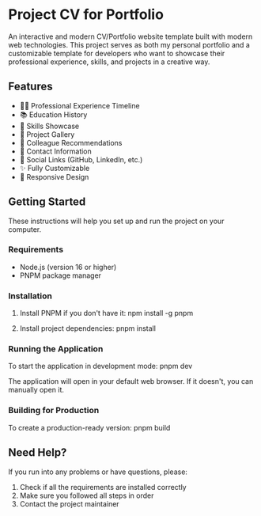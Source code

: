 # Project CV for Portfolio

An interactive and modern CV/Portfolio website template built with modern web technologies. This project serves as both my personal portfolio and a customizable template for developers who want to showcase their professional experience, skills, and projects in a creative way.

## Features

- 👨‍💼 Professional Experience Timeline
- 📚 Education History
- 💪 Skills Showcase
- 🚀 Project Gallery
- 👥 Colleague Recommendations
- 📧 Contact Information
- 🔗 Social Links (GitHub, LinkedIn, etc.)
- ✨ Fully Customizable
- 📱 Responsive Design

## Getting Started

These instructions will help you set up and run the project on your computer.

### Requirements

- Node.js (version 16 or higher)
- PNPM package manager

### Installation

1. Install PNPM if you don't have it: npm install -g pnpm

2. Install project dependencies: pnpm install

### Running the Application

To start the application in development mode: pnpm dev


The application will open in your default web browser. If it doesn't, you can manually open it.

### Building for Production

To create a production-ready version: pnpm build


## Need Help?

If you run into any problems or have questions, please:
1. Check if all the requirements are installed correctly
2. Make sure you followed all steps in order
3. Contact the project maintainer